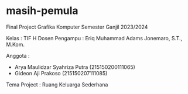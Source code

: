 # masih-pemula
Final Project Grafika Komputer Semester Ganjil 2023/2024

Kelas : TIF H
Dosen Pengampu : Eriq Muhammad Adams Jonemaro, S.T., M.Kom.

Anggota :
- Arya Maulidzar Syahriza Putra (215150200111065)
- Gideon Aji Prakoso (215150207111085)

Tema Project : Ruang Keluarga Sederhana
